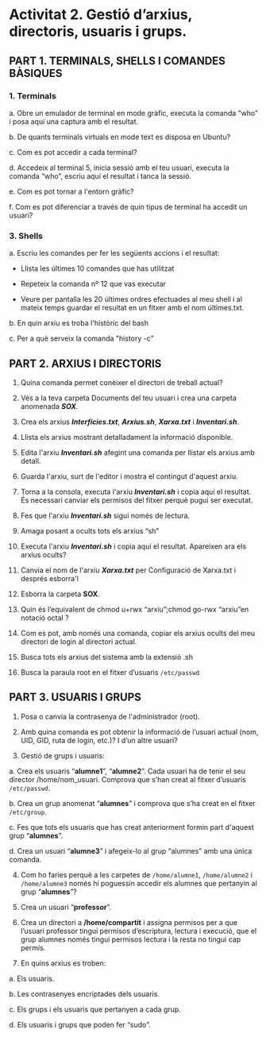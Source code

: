 <!-- notoc -->

# Activitat 2. Gestió d’arxius, directoris, usuaris i grups.

## PART 1. TERMINALS, SHELLS I COMANDES BÀSIQUES

### 1. Terminals

  a. Obre un emulador de terminal en mode gràfic, executa la comanda “who” i posa aquí una captura amb el resultat.

  b. De quants terminals virtuals en mode text es disposa en Ubuntu?

  c.  Com es pot accedir a cada terminal?

  d. Accedeix al terminal 5, inicia sessió amb el teu usuari, executa la comanda “who”, escriu aquí el resultat i tanca la sessió.

  e. Com es pot tornar a l'entorn gràfic?

  f. Com es pot diferenciar a través de quin tipus de terminal ha accedit un usuari?

### 3. Shells

a. Escriu les comandes per fer les següents accions i el resultat:

  * Llista les últimes 10 comandes que has utilitzat

  * Repeteix la comanda nº 12 que vas executar

  * Veure per pantalla les 20 últimes ordres efectuades al meu shell i al mateix temps guardar el resultat en un fitxer amb el nom últimes.txt.

b. En quin arxiu es troba l'històric del bash

c.  Per a què serveix la comanda "history -c"

## PART 2. ARXIUS I DIRECTORIS

1. Quina comanda permet conèixer el directori de treball actual?

2. Vés a la teva carpeta Documents del teu usuari i crea una carpeta anomenada **_SOX_**.

3. Crea els arxius **_Interficies.txt_**, **_Arxius.sh_**, **_Xarxa.txt_** i **_Inventari.sh_**.

4. Llista els arxius mostrant detalladament la informació disponible.

5. Edita l'arxiu **_Inventari.sh_** afegint una comanda per llistar els arxius amb detall.

6. Guarda l'arxiu, surt de l'editor i mostra el contingut d'aquest arxiu.

7. Torna a la consola, executa l'arxiu **_Inventari.sh_** i copia aquí el resultat. És necessari canviar els permisos del fitxer perquè pugui ser executat.

8. Fes que l'arxiu **_Inventari.sh_** sigui només de lectura.

9. Amaga posant a ocults tots els arxius “sh”

10. Executa l'arxiu **_Inventari.sh_** i copia aquí el resultat. Apareixen ara els arxius ocults?

11. Canvia el nom de l'arxiu **_Xarxa.txt_** per Configuració de Xarxa.txt i després esborra'l

12. Esborra la carpeta **SOX**.

13. Quin és l’equivalent de chmod u+rwx “arxiu”;chmod go-rwx “arxiu”en notació octal ?

14. Com es pot, amb només una comanda, copiar els arxius ocults del meu directori de login al directori actual.

15. Busca tots els arxius del sistema amb la extensió .sh

16. Busca la paraula root en el fitxer d’usuaris `/etc/passwd`

## PART 3. USUARIS I GRUPS

1. Posa o canvia la contrasenya de l'administrador (root).

2. Amb quina comanda es pot obtenir la informació de l’usuari actual (nom, UID, GID, ruta de login, etc.)? I d’un altre usuari?

3. Gestió de grups i usuaris:

  a. Crea els usuaris “**alumne1**”, “**alumne2**”. Cada usuari ha de tenir el seu director /home/nom_usuari.
Comprova que s’han creat al fitxer d’usuaris `/etc/passwd`.

  b. Crea un grup anomenat “**alumnes**” i comprova que s’ha creat en el fitxer `/etc/group`.

  c. Fes que tots els usuaris que has creat anteriorment formin part d'aquest grup “**alumnes**”.

  d. Crea un usuari “**alumne3**” i afegeix-lo al grup “alumnes” amb una única comanda.

4. Com ho faries perquè a les carpetes de `/home/alumne1`, `/home/alumne2` i `/home/alumne3` només hi poguessin accedir els alumnes que pertanyin al grup “**alumnes**”?

5. Crea un usuari “**professor**”.

6. Crea un directori a **/home/compartit** i assigna permisos per a que l’usuari professor tingui permisos d’escriptura, lectura i execució, que el grup alumnes només tingui permisos lectura i la resta no tingui cap permís.

7. En quins arxius es troben:

  a. Els usuaris.
  
  b. Les contrasenyes encriptades dels usuaris.
  
  c. Els grups i els usuaris que pertanyen a cada grup.
  
  d. Els usuaris i grups que poden fer “sudo”.


